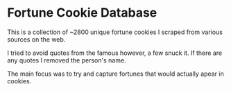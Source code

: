# Fortune Cookie Database

This is a collection of ~2800 unique fortune cookies I scraped from various sources on the web.

I tried to avoid quotes from the famous however, a few snuck it. If there are any quotes I removed the person's name.

The main focus was to try and capture fortunes that would actually apear in cookies.
